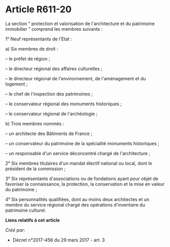 # Article R611-20

La section “ protection et valorisation de l'architecture et du patrimoine immobilier ” comprend les membres suivants :

1° Neuf représentants de l'Etat :

a) Six membres de droit :

– le préfet de région ;

– le directeur régional des affaires culturelles ;

– le directeur régional de l'environnement, de l'aménagement et du logement ;

– le chef de l'inspection des patrimoines ;

– le conservateur régional des monuments historiques ;

– le conservateur régional de l'archéologie ;

b) Trois membres nommés :

– un architecte des Bâtiments de France ;

– un conservateur du patrimoine de la spécialité monuments historiques ;

– un responsable d'un service déconcentré chargé de l'architecture ;

2° Six membres titulaires d'un mandat électif national ou local, dont le président de la commission ;

3° Six représentants d'associations ou de fondations ayant pour objet de favoriser la connaissance, la protection, la
conservation et la mise en valeur du patrimoine ;

4° Six personnalités qualifiées, dont au moins deux architectes et un membre du service régional chargé des opérations
d'inventaire du patrimoine culturel.

**Liens relatifs à cet article**

_Créé par_:

  - Décret n°2017-456 du 29 mars 2017 - art. 3
